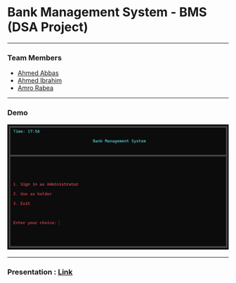 # Bank Management System - BMS (DSA Project)

---

### Team Members

- [Ahmed Abbas](https://github.com/A-3bbas)
- [Ahmed Ibrahim](https://github.com/jAmikA78)
- [Amro Rabea](https://github.com/amrorabea)

---
### Demo

![](./demo.png)

---

### Presentation : [Link](https://bit.ly/BMS_Project)